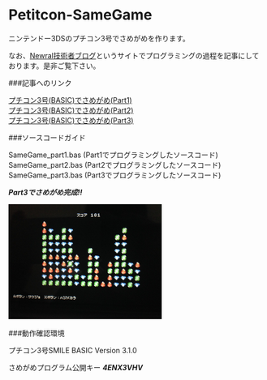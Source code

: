 Petitcon-SameGame
=================


ニンテンドー3DSのプチコン3号でさめがめを作ります。

なお、[Newral技術者ブログ](http://newral.info/publics/index/79/&anchor_link=page79_341#page79_341)というサイトでプログラミングの過程を記事にしております。是非ご覧下さい。  

###記事へのリンク

[プチコン3号(BASIC)でさめがめ(Part1)](http://newral.info/publics/index/79/r_id=252/c_id=341/detail=1/&anchor_link=page79_341_252#page79_341_252)  
[プチコン3号(BASIC)でさめがめ(Part2)](http://newral.info/publics/index/79/r_id=254/c_id=341/detail=1/&anchor_link=page79_341_254#page79_341_254)  
[プチコン3号(BASIC)でさめがめ(Part3)](http://newral.info/publics/index/79/r_id=255/c_id=341/detail=1/&anchor_link=page79_341_255#page79_341_255)  

###ソースコードガイド

SameGame_part1.bas (Part1でプログラミングしたソースコード)  
SameGame_part2.bas (Part2でプログラミングしたソースコード)  
SameGame_part3.bas (Part3でプログラミングしたソースコード)  

***Part3でさめがめ完成!!***  

<img src="20150329_00.jpg" alt="さめがめ画像" width="60%" height="60%" />

###動作確認環境

プチコン3号SMILE BASIC Version 3.1.0

さめがめプログラム公開キー ***4ENX3VHV***
